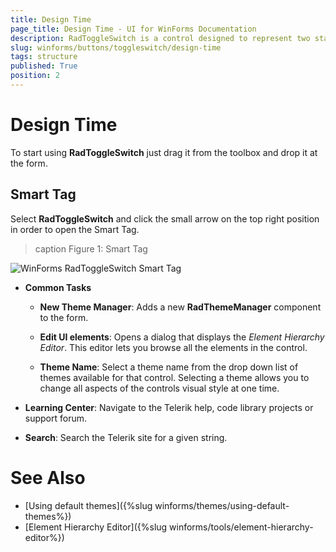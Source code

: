 ```yaml
---
title: Design Time
page_title: Design Time - UI for WinForms Documentation
description: RadToggleSwitch is a control designed to represent two states- e.g. true/false, On/Off, etc.
slug: winforms/buttons/toggleswitch/design-time
tags: structure
published: True
position: 2 
---
```


# Design Time

To start using __RadToggleSwitch__ just drag it from the toolbox and drop it at the form.

## Smart Tag

Select __RadToggleSwitch__ and click the small arrow on the top right position in order to open the Smart Tag.

>caption Figure 1: Smart Tag

![WinForms RadToggleSwitch Smart Tag](images/buttons-toggleswitch-design-time001.png)

* __Common Tasks__

	* __New Theme Manager__: Adds a new __RadThemeManager__ component to the form.

	* __Edit UI elements__: Opens a dialog that displays the *Element Hierarchy Editor*. This editor lets you browse all the elements in the control.

	* __Theme Name__: Select a theme name from the drop down list of themes available for that control. Selecting a theme allows you to change all aspects of the controls visual style at one time.

* __Learning Center__: Navigate to the Telerik help, code library projects or support forum.

* __Search__: Search the Telerik site for a given string.

# See Also
* [Using default themes]({%slug winforms/themes/using-default-themes%})
* [Element Hierarchy Editor]({%slug winforms/tools/element-hierarchy-editor%})



